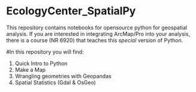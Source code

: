 # EcologyCenter_SpatialPy
This repository contains notebooks for opensource python for geospatial analysis. If you are interested in integrating ArcMap/Pro into your analysis, there is a course (NR 6920) that teaches this *special* version of Python. 

#In this repository you will find:
1.  Quick Intro to Python
2.  Make a Map
3.  Wrangling geometries with Geopandas
4.  Spatial Statistics (Gdal & OsGeo)
